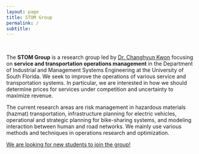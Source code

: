 ```yaml
---
layout: page
title: STOM Group
permalink: /
subtitle:
---
```

&nbsp;

The <strong>STOM Group</strong> is a research group led by <a href="http://www.chkwon.net" target="_blank">Dr. Changhyun Kwon</a> focusing on <strong>service and transportation operations management</strong> in the Department of Industrial and Management Systems Engineering at the University of South Florida. We seek to improve the operations of various service and transportation systems. In particular, we are interested in how we should determine prices for services under competition and uncertainty to maximize revenue.

The current research areas are risk management in hazardous materials (hazmat) transportation, infrastructure planning for electric vehicles, operational and strategic planning for bike-sharing systems, and modeling interaction between human and road networks. We mainly use various methods and techniques in operations research and optimization.

[We are looking for new students to join the group!](position)

&nbsp;
